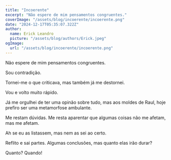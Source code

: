 ```yaml
---
title: "Incoerente"
excerpt: "Não espere de mim pensamentos congruentes."
coverImage: "/assets/blog/incoerente/incoerente.png"
date: "2024-12-17T05:35:07.322Z"
author:
  name: Erick Leandro
  picture: "/assets/blog/authors/Erick.jpeg"
ogImage:
  url: "/assets/blog/incoerente/incoerente.png"
---
```


Não espere de mim pensamentos congruentes.

Sou contradição.

Tornei-me o que criticava, mas também já me destornei.

Vou e volto muito rápido.

Já me orgulhei de ter uma opinão sobre tudo, mas aos moldes de Raul, hoje prefiro ser uma metamorfose ambulante.

Me restam dúvidas. 
Me resta aparentar que algumas coisas não me afetam, mas me afetam.

Ah se eu as listassem, mas nem as sei ao certo.

Reflito e sai partes. Algumas conclusões, mas quanto elas irão durar?

Quanto? Quando!
